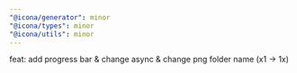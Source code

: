 ```yaml
---
"@icona/generator": minor
"@icona/types": minor
"@icona/utils": minor
---
```


feat: add progress bar & change async & change png folder name (x1 -> 1x)
